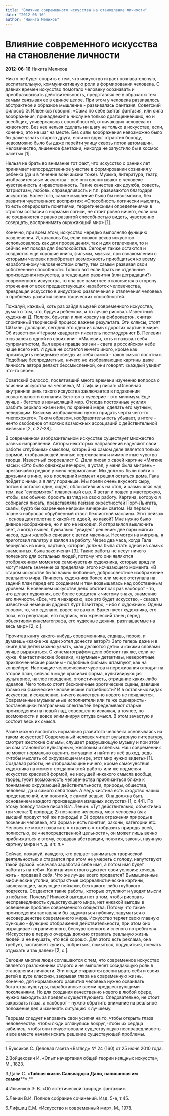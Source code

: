 ```yaml
---
title: "Влияние современного искусства на становление личности"
date: "2012-06-16"
author: "Никита Мелихов"
---
```


# Влияние современного искусства на становление личности

**2012-06-16** Никита Мелихов

Никто не будет спорить с тем, что искусство играет познавательную, воспитательную, коммуникативную роли в формировании человека. С давних времен искусство помогало человеку осознавать и преобразовывать действительность, представляя ее в образах и тем самым связывая ее в единое целое. При этом у человека развивалось абстрактное и образное мышление - развивалась фантазия. Советский философ Э. Ильенков говорил: «Сама по себе взятая фантазия, или сила воображения, принадлежит к числу не только драгоценнейших, но и всеобщих, универсальных способностей, отличающих человека от животного. Без нее нельзя сделать ни шагу не только в искусстве, если, конечно, это не шаг на месте. Без силы воображения невозможно было бы даже узнать старого друга, если он вдруг отрастил бороду, невозможно было бы даже перейти улицу сквозь поток автомашин. Человечество, лишенное фантазии, никогда не запустило бы в космос ракеты» [1].

Нельзя не брать во внимание тот факт, что искусство с ранних лет принимает непосредственное участие в формировании сознания у ребенка (да и в течение всей жизни тоже). Музыка, литература, театр, изобразительные искусства - все они воспитывают в человеке чувственность и нравственность. Такие качества как дружба, совесть, патриотизм, любовь, справедливость и т.п. развиваются благодаря искусству. Более того, самое мышление было бы невозможно, без развития чувственного восприятия: «Способность логически мыслить, то есть оперировать понятиями, теоретическими определениями в строгом согласии с нормами логики, не стоит ровно ничего, если она не соединяется с равно развитой способностью видеть, чувственно созерцать, воспринимать окружающий мир» [1].

Конечно, при всем этом, искусство нередко выполняло функцию развлечения. И, казалось бы, если спокон веков искусство использовалось как для просвещения, так и для отвлечения, то и сейчас нет повода для беспокойства. Сегодня также остаются и создаются еще хорошие книги, фильмы, музыка, при ознакомлении с которыми человек приобретает возможность приобщиться ко всему наработанному человечеством опыту, тем самым развивая свои собственные способности. Только вот если брать не отдельные произведения искусства, а тенденцию развития (или деградации?) современного искусства, то она все заметнее отклоняется в сторону отречения от всех предшествующих наработок человечества, превращая искусство в индустрию развлечения и отвлечения человека о проблемы развития своих творческих способностей.

Пожалуй, каждый, хоть раз зайдя в музей современного искусства, думал о том, что, будучи ребенком, и то лучше рисовал. Известный художник Д. Поллок, брызгал и лил краску на фиброкартон, считая спонтанный творческий процесс важнее результата. Эти кляксы, стоят 140 млн. долларов, сегодня это одна из самых дорогих картин в мире. Об известном «Черном квадрате» писатель постмодернист В. Пелевин отзывался в одной из своих книг: «Малевич, хоть и называл себя супрематистом, был верен правде жизни - света в российском небе чаще всего нет. И душе не остается ничего иного, кроме как производить невидимые звезды из себя самой - таков смысл полотна». Подобные беспредметные, ничего не изображающие картины даже личность автора делают бессмысленной, они говорят: «каждый увидит что-то свое».

Советский философ, посвятивший много времени изучению вопроса о влиянии искусства на человека, М. Лифшиц писал: «Основная внутренняя цель такого искусства заключается в подавлении сознательности сознания. Бегство в суеверие - это минимум. Еще лучше - бегство в немыслящий мир. Отсюда постоянные усилия разбить зеркало жизни или, по крайней мере, сделать его мутным, невидящим. Всякому изображению нужно придать черты чего-то «непохожего». Таким образом, изобразительность убывает, в итоге - нечто свободное от всяких возможных ассоциаций с действительной жизнью» [2, c.27-28].

В современном изобразительном искусстве существует множество разных направлений. Авторы некоторых направлений наделяют свои работы «глубоким» смыслом, который на самом деле является только формой, отображающей личные переживания и мимолетные чувства творца. Известный сюрреалист С. Дали писал о своей картине «Мягкие часы»: «Это было однажды вечером, я устал, у меня была мигрень - чрезвычайно редкое у меня недомогание. Мы должны были пойти с друзьями в кино, но в последний момент я решил остаться дома. Гала пойдет с ними, а я лягу пораньше. Мы поели очень вкусного сыру, потом я остался один, сидел, облокотившись на стол, и размышляя над тем, как "супермягок" плавленный сыр. Я встал и пошел в мастерскую, чтобы, как обычно, бросить взгляд на свою работу. Картина, которую я собирался писать, представляла пейзаж окрестностей Порт-Льигата, скалы, будто бы озаренные неярким вечерним светом. На первом плане я набросал обрубленный ствол безлистной маслины. Этот пейзаж - основа для полотна с какой-то идеей, но какой? Мне нужно было дивное изображение, но я его не находил. Я отправился выключить свет, а когда вышел, буквально "увидел" решение: две пары мягких часов, одни жалобно свисают с ветки маслины. Несмотря на мигрень, я приготовил палитру и взялся за работу. Через два часа, когда Гала вернулась из кино, картина, которая должна была стать одной из самых знаменитых, была закончена» [3]. Такие работы не несут ничего полезного для остальных людей, потому что они являются отображением моментов самочувствия художника, которые вряд ли могут иметь значение за пределами этого исчезающего момента. «В старом искусстве было важно любовное, добросовестное изображение реального мира. Личность художника более или менее отступала на задний план перед его созданием и тем возвышалась над собственным уровнем. В новейшем искусстве дело обстоит как раз наоборот - то, что делает художник, все более сводится к чистому знаку, знамению его личности. «Все, что я нахаркаю, все это будет искусство, - сказал известный немецкий дадаист Курт Швиттерс, - ибо я художник». Одним словом, то, что сделано, вовсе не важно. Важен жест художника, его поза, его репутация, его подпись, его жреческий танец перед объективом кинематографа, его чудесные деяния, разглашаемые на весь мир» [2, c.].

Прочитав книгу какого-нибудь современника, сидишь, порою, и думаешь «какие же идеи хотел донести автор?» Зато теперь даже и в книге для детей можно узнать, «как делаются дети» и какими словами лучше выражаться. С кинематографом дело обстоит так же, если не хуже. Фантастические боевики, «заумные» детективы, невероятные приключенческие романы - подобные фильмы штампуют, как на конвейере. Настоящие человеческие чувства и переживания отходят на второй план, сейчас в моде красивая форма, культивирующая вульгарное, наглое поведение, эгоистичность, отрицание каких-либо идеалов. Чего только стоят бесконечные эротические сцены, давящие только на физические человеческие потребности? И в остальных видах искусства, к сожалению, ничего качественно нового не появляется. Современные музыкальные исполнители или те же сценаристы-постановщики театральных спектаклей переделывают старые произведения на новый лад, совершенно искажая, а точнее, по возможности и вовсе элиминируя оттуда смысл. В этом зачастую и состоит весь их смысл.

Разве можно воспитать нормально развитого человека основываясь на таком искусстве? Современный человек читает вульгарную литературу, смотрит жестокие фильмы, слушает разрушающую музыку и при этом он сам становится вульгарным, жестоким и слепым. Наш современник не может нормально оценить ситуацию и найти из неё выход, ведь «чтобы мыслить об окружающем мире, этот мир нужно видеть» [1]. Создавая работы, не отображающие ничего, кроме самочувствия художника на момент создания этой работы или же подменяя искусство красивой формой, не несущей никакого смысла вообще, творец губит возможность человечества приблизиться ближе к пониманию окружающей действительности, природы, общества, человека, да и самого себя тоже. А ведь «истина есть сходство наших представлений, или понятий, с самой вещью. Она должна быть основанием каждого произведения изящных искусств» [1, с.44]. По этому поводу также писал В.И. Ленин: «Тут действительно, объективно три члена: 1) природа; 2) познание человека, мозг человека (как высший продукт той же природы) и 3) форма отражения природы в познании человека, эта форма и есть понятия, законы, категории etc. Человек не может охватить = отразить = отобразить природы всей, полностью, ее «непосредственной цельности», он может лишь вечно приближаться к этому, создавая абстракции, понятия, законы, научную картину мира и т. д. и т. п.»

Сейчас, пожалуй, каждого, кто решает заниматься творческой деятельностью и старается при этом не умереть с голоду, напутствуют такой фразой: «сначала заработай себе имя, а потом имя будет работать на тебя». Капитализм строго диктует свои условия: хочешь жить - продавай себя. Что же лучше всего продается? Вымышленные мифические утопии, абстрактные сюрреалистические картины, завлекающие, чарующие пейзажи, без какого-либо глубокого подтекста. Создаются такие работы, которые отупляют и уводят мысли в небытие. Почему? Никакой выгоды нет в том, чтобы рисовать несправедливость существующего мира, нет никакой выгоды в освещении проблем современного общества. Потому что такие произведения заставляли бы задуматься публику, задуматься о несовершенстве современного мира. Искусство теряет свою главную функцию - функцию отображения действительности, при этом оно выращивает ограниченного, бесчувственного и слепого потребителя. «Искусство в первую очередь должно отражать реальную жизнь людей, а не внушать, что всё хорошо. Для этого есть реклама, она требует, заставляет купить, побриться, помыться, подушиться, поехать отдыхать и так далее» [2, c.].

Сегодня многие люди соглашаются с тем, что современное искусство является разложением старого и не выполняет созидающую роль в становлении личности. Эти люди стараются воспитывать себя и своих детей в духе классики, закрывая глаза на современную жизнь. Конечно, для нормального развития человека нужно осваивать богатства культуры, наработанные всеми предшествующими поколениями. Но для создания качественно нового в любой сфере, нужно выходить за пределы существующего. Следовательно, не стоит закрывать глаза, а наоборот - нужно обратить внимание на реальное положение дел и изменять ситуацию к лучшему.

Творцам следует направить свои усилия на то, чтобы открыть глаза человечеству: чтобы люди оглянулись вокруг, чтобы их сердца забились, чтобы они почувствовали существующую несправедливость и все вместе начали искать решение существующей проблемы.

______________

1.Буксиков С. Деловая газета «Взгляд» № 24 (160) от 25 июня 2010 года.

2.Войцехович И. «Опыт начертания общей теории изящных искусств», М., 1823.

3.Дали С. «**Тайная жизнь Сальвадора Дали, написанная им самим****».**

4.Ильенков Э. В. «Об эстетической природе фантазии».

5.Ленин В.И. Полное собрание сочинений. Изд. 5-е, т.45.

6.Лифшиц Е.М. «Искусство и современный мир», М., 1978.